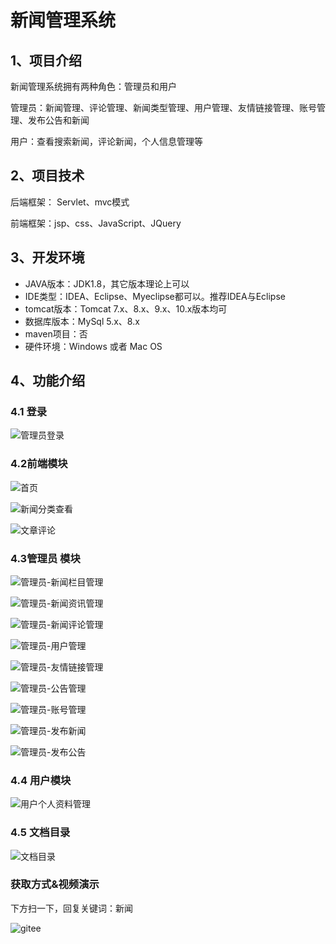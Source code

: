 # 新闻管理系统

## 1、项目介绍

新闻管理系统拥有两种角色：管理员和用户

管理员：新闻管理、评论管理、新闻类型管理、用户管理、友情链接管理、账号管理、发布公告和新闻

用户：查看搜索新闻，评论新闻，个人信息管理等


## 2、项目技术

后端框架： Servlet、mvc模式

前端框架：jsp、css、JavaScript、JQuery

## 3、开发环境

- JAVA版本：JDK1.8，其它版本理论上可以
- IDE类型：IDEA、Eclipse、Myeclipse都可以。推荐IDEA与Eclipse
- tomcat版本：Tomcat 7.x、8.x、9.x、10.x版本均可
- 数据库版本：MySql 5.x、8.x
- maven项目：否
- 硬件环境：Windows 或者 Mac OS


## 4、功能介绍

### 4.1 登录

![管理员登录](https://project-images-1256969109.cos.ap-chongqing.myqcloud.com/Typora-Images/202206082341248.jpg)

### 4.2前端模块

![首页](https://project-images-1256969109.cos.ap-chongqing.myqcloud.com/Typora-Images/202206082341555.jpg)

![新闻分类查看](https://project-images-1256969109.cos.ap-chongqing.myqcloud.com/Typora-Images/202206082341259.jpg)

![文章评论](https://project-images-1256969109.cos.ap-chongqing.myqcloud.com/Typora-Images/202206082341929.jpg)

### 4.3管理员 模块

![管理员-新闻栏目管理](https://project-images-1256969109.cos.ap-chongqing.myqcloud.com/Typora-Images/202206082342185.jpg)

![管理员-新闻资讯管理](https://project-images-1256969109.cos.ap-chongqing.myqcloud.com/Typora-Images/202206082342229.jpg)

![管理员-新闻评论管理](https://project-images-1256969109.cos.ap-chongqing.myqcloud.com/Typora-Images/202206082342513.jpg)

![管理员-用户管理](https://project-images-1256969109.cos.ap-chongqing.myqcloud.com/Typora-Images/202206082342968.jpg)

![管理员-友情链接管理](https://project-images-1256969109.cos.ap-chongqing.myqcloud.com/Typora-Images/202206082342089.jpg)

![管理员-公告管理](https://project-images-1256969109.cos.ap-chongqing.myqcloud.com/Typora-Images/202206082342676.jpg)

![管理员-账号管理](https://project-images-1256969109.cos.ap-chongqing.myqcloud.com/Typora-Images/202206082342739.jpg)

![管理员-发布新闻](https://project-images-1256969109.cos.ap-chongqing.myqcloud.com/Typora-Images/202206082342138.jpg)

![管理员-发布公告](https://project-images-1256969109.cos.ap-chongqing.myqcloud.com/Typora-Images/202206082342489.jpg)

### 4.4 用户模块

![用户个人资料管理](https://project-images-1256969109.cos.ap-chongqing.myqcloud.com/Typora-Images/202206082341189.jpg)

### 4.5 文档目录

![文档目录](https://project-images-1256969109.cos.ap-chongqing.myqcloud.com/Typora-Images/202206082343916.jpg)

### 获取方式&视频演示

下方扫一下，回复关键词：新闻

![gitee](https://project-images-1256969109.cos.ap-chongqing.myqcloud.com/Typora-Images/202309291447341.png)
